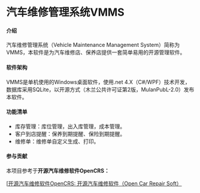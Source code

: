 # 汽车维修管理系统VMMS

#### 介绍
汽车维修管理系统（Vehicle Maintenance Management System）简称为VMMS，本软件是为汽车维修店、保养店提供一套简单易用的开源管理软件。


#### 软件架构
VMMS是单机使用的Windows桌面软件，使用.net 4.X（C#/WPF）技术开发，数据库采用SQLite，以开源方式（木兰公共许可证第2版，MulanPubL-2.0）发布本软件。

#### 功能清单

- 库存管理：库位管理，出入库管理，成本管理。
- 客户到店提醒：保养到期提醒、保险到期提醒。
- 维修单：维修单自定义生成、打印。

#### 参与贡献

本项目参考于**开源汽车维修软件OpenCRS：**

[[开源汽车维修软件OpenCRS: 开源汽车维修软件（Open Car Repair Soft）](https://gitee.com/little-mis/open-crs)

